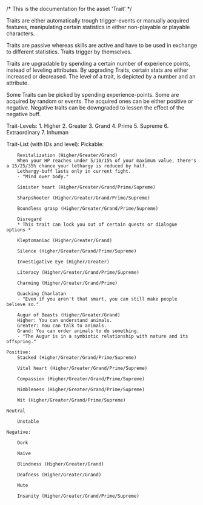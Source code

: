 /* This is the documentation for the asset 'Trait' */

Traits are either automatically trough trigger-events or manually acquired features, manipulating certain statistics in either non-playable or playable characters.

Traits are passive whereas skills are active and have to be used in exchange to different statistics. Traits trigger by themselves.

Traits are upgradable by spending a certain number of experience points, instead of leveling attributes. By upgrading Traits, certain stats are either increased
or decreased. The level of a trait, is depicted by a number and an attribute.

Some Traits can be picked by spending experience-points. Some are acquired by random or events. The acquired ones can be either positive or negative.
Negative traits can be downgraded to lessen the effect of the negative buff.

Trait-Levels:
	1. Higher
	2. Greater
	3. Grand
	4. Prime
	5. Supreme
	6. Extraordinary
	7. Inhuman

Trait-List (with IDs and level):
	Pickable:
	
		Revitalization (Higher/Greater/Grand)
		When your HP reaches under 5/10/15% of your maximum value, there's a 15/25/35% chance your lethargy is reduced by half.
		Lethargy-buff lasts only in current fight.
		- "Mind over body."
		
		Sinister heart (Higher/Greater/Grand/Prime/Supreme)
		
		Sharpshooter (Higher/Greater/Grand/Prime/Supreme)
		
		Boundless grasp (Higher/Greater/Grand/Prime/Supreme)
		
		Disregard
		* This trait can lock you out of certain quests or dialogue options *
		
		Kleptomaniac (Higher/Greater/Grand)
		
		Silence (Higher/Greater/Grand/Prime/Supreme)
		
		Investigative Eye (Higher/Greater)
		
		Literacy (Higher/Greater/Grand/Prime/Supreme)
		
		Charming (Higher/Greater/Grand/Prime)
				
		Quacking Charlatan
		- "Even if you aren't that smart, you can still make people believe so."
		
		Augur of Beasts (Higher/Greater/Grand)
		Higher: You can understand animals.
		Greater: You can talk to animals.
		Grand: You can order animals to do something.
		- "The Augur is in a symbiotic relationship with nature and its offspring."
		
	Positive:
		Stacked (Higher/Greater/Grand/Prime/Supreme)
	
		Vital heart (Higher/Greater/Grand/Prime/Supreme)
		
		Compassion (Higher/Greater/Grand/Prime/Supreme)
		
		Nimbleness (Higher/Greater/Grand/Prime/Supreme)
		
		Wit (Higher/Greater/Grand/Prime/Supreme)
		
	Neutral
	
		Unstable
	
	Negative:
	
		Dork
	
		Naive
	
		Blindness (Higher/Greater/Grand)
		
		Deafness (Higher/Greater/Grand)
		
		Mute
		
		Insanity (Higher/Greater/Grand/Prime/Supreme)
		